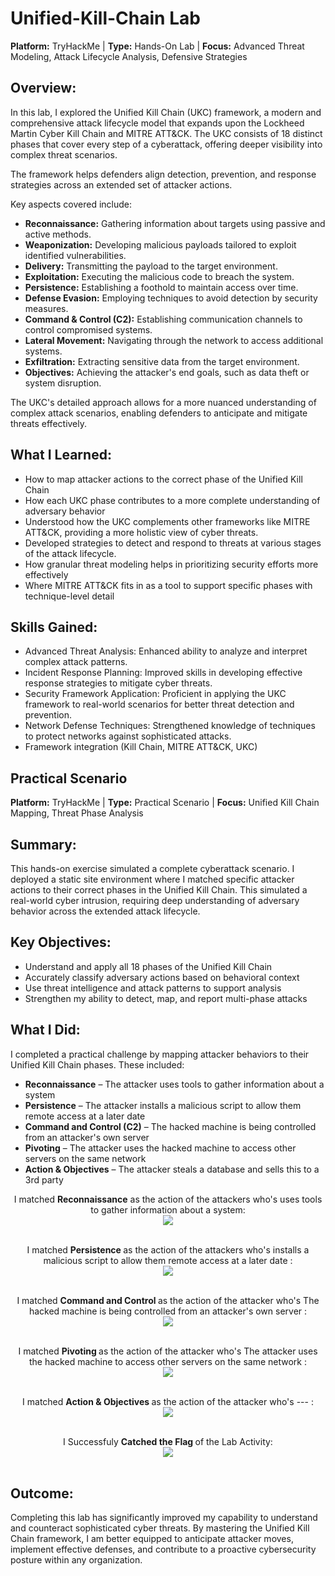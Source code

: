 # Unified-Kill-Chain Lab
<b>Platform:</b> TryHackMe | <b>Type:</b> Hands-On Lab | <b>Focus:</b> Advanced Threat Modeling, Attack Lifecycle Analysis, Defensive Strategies
 
## Overview:
In this lab, I explored the </b>Unified Kill Chain (UKC)</b> framework, a modern and comprehensive attack lifecycle model that expands upon the Lockheed Martin Cyber Kill Chain and MITRE ATT&CK. The UKC consists of </b>18 distinct phases</b> that cover every step of a cyberattack, offering deeper visibility into complex threat scenarios.

The framework helps defenders align detection, prevention, and response strategies across an extended set of attacker actions.

Key aspects covered include:
- <b>Reconnaissance:</b> Gathering information about targets using passive and active methods.
- <b>Weaponization:</b> Developing malicious payloads tailored to exploit identified vulnerabilities.
- <b>Delivery:</b>  Transmitting the payload to the target environment.
- <b>Exploitation:</b> Executing the malicious code to breach the system.
- <b>Persistence:</b> Establishing a foothold to maintain access over time.
- <b>Defense Evasion:</b> Employing techniques to avoid detection by security measures.
- <b>Command & Control (C2):</b> Establishing communication channels to control compromised systems.
- <b>Lateral Movement:</b> Navigating through the network to access additional systems.
- <b>Exfiltration:</b> Extracting sensitive data from the target environment.
- <b>Objectives:</b> Achieving the attacker's end goals, such as data theft or system disruption.

The UKC's detailed approach allows for a more nuanced understanding of complex attack scenarios, enabling defenders to anticipate and mitigate threats effectively. 
## What I Learned:
- How to map attacker actions to the correct phase of the Unified Kill Chain
- How each UKC phase contributes to a more complete understanding of adversary behavior
- Understood how the UKC complements other frameworks like MITRE ATT&CK, providing a more holistic view of cyber threats.
- Developed strategies to detect and respond to threats at various stages of the attack lifecycle.
- How granular threat modeling helps in prioritizing security efforts more effectively
- Where MITRE ATT&CK fits in as a tool to support specific phases with technique-level detail

## Skills Gained:
- Advanced Threat Analysis: Enhanced ability to analyze and interpret complex attack patterns.
- Incident Response Planning: Improved skills in developing effective response strategies to mitigate cyber threats.
- Security Framework Application: Proficient in applying the UKC framework to real-world scenarios for better threat detection and prevention.
- Network Defense Techniques: Strengthened knowledge of techniques to protect networks against sophisticated attacks.
- Framework integration (Kill Chain, MITRE ATT&CK, UKC)

## Practical Scenario
<b>Platform:</b> TryHackMe | <b>Type:</b> Practical Scenario | <b>Focus:</b> Unified Kill Chain Mapping, Threat Phase Analysis

## Summary:
This hands-on exercise simulated a complete cyberattack scenario. I deployed a static site environment where I matched specific attacker actions to their correct phases in the Unified Kill Chain. This simulated a real-world cyber intrusion, requiring deep understanding of adversary behavior across the extended attack lifecycle.

## Key Objectives:
- Understand and apply all 18 phases of the Unified Kill Chain
- Accurately classify adversary actions based on behavioral context
- Use threat intelligence and attack patterns to support analysis
- Strengthen my ability to detect, map, and report multi-phase attacks

## What I Did:
I completed a practical challenge by mapping attacker behaviors to their Unified Kill Chain phases. These included:
- <b>Reconnaissance</b> – The attacker uses tools to gather information about a system
- <b>Persistence</b> – The attacker installs a malicious script to allow them remote access at a later date
- <b>Command and Control (C2)</b> – The hacked machine is being controlled from an attacker's own server
- <b>Pivoting</b> – The attacker uses the hacked machine to access other servers on the same network
- <b> Action & Objectives</b> – The attacker steals a database and sells this to a 3rd party

<p align="center">
I matched <b>Reconnaissance</b> as the action of the attackers who's uses tools to gather information about a system: <br/>
<img src="https://github.com/AdamuHassanAli/Unified-Kill-Chain/blob/main/Images/001%20Reconnaissance.jpeg?raw=true"/>
<br/>
<br/>

<p align="center">
I matched <b> Persistence </b> as the action of the attackers who's installs a malicious script to allow them remote access at a later date : <br/>
<img src="https://github.com/AdamuHassanAli/Unified-Kill-Chain/blob/main/Images/002%20Persistance.jpeg?raw=true"/>
<br/>
<br/>

<p align="center">
I matched <b>  Command and Control </b> as the action of the attacker who's The hacked machine is being controlled from an attacker's own server : <br/>
<img src="https://github.com/AdamuHassanAli/Unified-Kill-Chain/blob/main/Images/003%20Command%20%20&%20Control.jpeg?raw=true"/>
<br/>
<br/>

 <p align="center">
I matched <b> Pivoting </b> as the action of the attacker who's The attacker uses the hacked machine to access other servers on the same network : <br/>
<img src="https://github.com/AdamuHassanAli/Unified-Kill-Chain/blob/main/Images/004%20Pivoting.jpeg?raw=true"/>
<br/>
<br/>

 <p align="center">
I matched <b>  Action & Objectives </b> as the action of the attacker who's --- : <br/>
<img src="https://github.com/AdamuHassanAli/Unified-Kill-Chain/blob/main/Images/005%20Action%20&%20Objectives.jpeg?raw=true"/>
<br/>
<br/>

 <p align="center">
I Successfuly <b> Catched the Flag  </b> of the Lab Activity: <br/>
<img src="https://github.com/AdamuHassanAli/Unified-Kill-Chain/blob/main/Images/006%20The%20Flag%20Cacthed.jpeg?raw=true"/>
<br/>
<br/>
 
## Outcome: 
Completing this lab has significantly improved my capability to understand and counteract sophisticated cyber threats. By mastering the Unified Kill Chain framework, I am better equipped to anticipate attacker moves, implement effective defenses, and contribute to a proactive cybersecurity posture within any organization.




